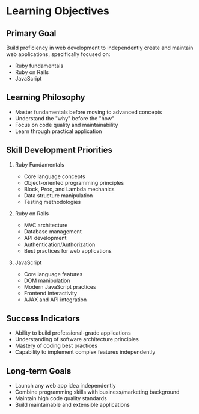 # Learning Objectives

## Primary Goal
Build proficiency in web development to independently create and maintain web applications, specifically focused on:
- Ruby fundamentals
- Ruby on Rails
- JavaScript

## Learning Philosophy
- Master fundamentals before moving to advanced concepts
- Understand the "why" before the "how"
- Focus on code quality and maintainability
- Learn through practical application

## Skill Development Priorities
1. Ruby Fundamentals
   - Core language concepts
   - Object-oriented programming principles
   - Block, Proc, and Lambda mechanics
   - Data structure manipulation
   - Testing methodologies

2. Ruby on Rails
   - MVC architecture
   - Database management
   - API development
   - Authentication/Authorization
   - Best practices for web applications

3. JavaScript
   - Core language features
   - DOM manipulation
   - Modern JavaScript practices
   - Frontend interactivity
   - AJAX and API integration

## Success Indicators
- Ability to build professional-grade applications
- Understanding of software architecture principles
- Mastery of coding best practices
- Capability to implement complex features independently

## Long-term Goals
- Launch any web app idea independently
- Combine programming skills with business/marketing background
- Maintain high code quality standards
- Build maintainable and extensible applications